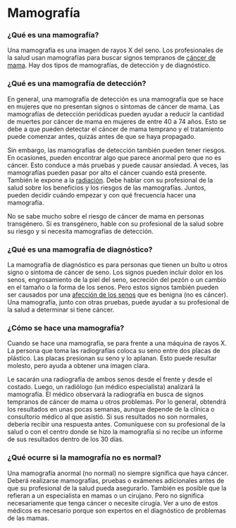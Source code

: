 Mamografía
==========


### ¿Qué es una mamografía?


Una mamografía es una imagen de rayos X del seno. Los profesionales de la salud usan mamografías para buscar signos tempranos de [cáncer de mama](https://medlineplus.gov/spanish/breastcancer.html). Hay dos tipos de mamografías, de detección y de diagnóstico.


### ¿Qué es una mamografía de detección?


En general, una mamografía de detección es una mamografía que se hace en mujeres que no presentan signos o síntomas de cáncer de mama. Las mamografías de detección periódicas pueden ayudar a reducir la cantidad de muertes por cáncer de mama en mujeres de entre 40 a 74 años. Esto se debe a que pueden detectar el cáncer de mama temprano y el tratamiento puede comenzar antes, quizás antes de que se haya propagado.


Sin embargo, las mamografías de detección también pueden tener riesgos. En ocasiones, pueden encontrar algo que parece anormal pero que no es cáncer. Esto conduce a más pruebas y puede causar ansiedad. A veces, las mamografías pueden pasar por alto el cáncer cuando está presente. También le expone a la [radiación](https://medlineplus.gov/spanish/radiationexposure.html). Debe hablar con su profesional de la salud sobre los beneficios y los riesgos de las mamografías. Juntos, pueden decidir cuándo empezar y con qué frecuencia hacer una mamografía.


No se sabe mucho sobre el riesgo de cáncer de mama en personas transgénero. Si es transgénero, hable con su profesional de la salud sobre su riesgo y si necesita mamografías de detección.


### ¿Qué es una mamografía de diagnóstico?


La mamografía de diagnóstico es para personas que tienen un bulto u otros signo o síntoma de cáncer de seno. Los signos pueden incluir dolor en los senos, engrosamiento de la piel del seno, secreción del pezón o un cambio en el tamaño o la forma de los senos. Pero estos signos también pueden ser causados por una [afección de los senos](https://medlineplus.gov/spanish/breastdiseases.html) que es benigna (no es cáncer). Una mamografía, junto con otras pruebas, puede ayudar a su profesional de la salud a determinar si tiene cáncer.


### ¿Cómo se hace una mamografía?


Cuando se hace una mamografía, se para frente a una máquina de rayos X. La persona que toma las radiografías coloca su seno entre dos placas de plástico. Las placas presionan su seno y lo aplanan. Esto puede resultar molesto, pero ayuda a obtener una imagen clara.


Le sacarán una radiografía de ambos senos desde el frente y desde el costado. Luego, un radiólogo (un médico especialista) analizará la mamografía. El médico observará la radiografía en busca de signos tempranos de cáncer de mama u otros problemas. Por lo general, obtendrá los resultados en unas pocas semanas, aunque depende de la clínica o consultorio médico al que asistió. Si sus resultados no son normales, debería recibir una respuesta antes. Comuníquese con su profesional de la salud o con el centro donde se hizo la mamografía si no recibe un informe de sus resultados dentro de los 30 días.


### ¿Qué ocurre si la mamografía no es normal?


Una mamografía anormal (no normal) no siempre significa que haya cáncer. Deberá realizarse mamografías, pruebas o exámenes adicionales antes de que su profesional de la salud pueda asegurarlo. También es posible que la refieran a un especialista en mamas o un cirujano. Pero no significa necesariamente que tenga cáncer o necesite cirugía. Ver a uno de estos médicos es necesario porque son expertos en el diagnóstico de problemas de las mamas.


